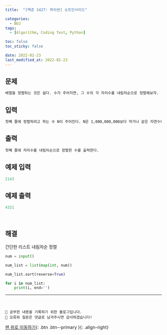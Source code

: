 ```yaml
---
title:  "[백준 1427: 파이썬] 소트인사이드" 

categories:
  - BOJ
tags:
  - [Algorithm, Coding Test, Python]

toc: false
toc_sticky: false

date: 2022-02-23
last_modified_at: 2022-02-23
---
```


## 문제

```html
배열을 정렬하는 것은 쉽다. 수가 주어지면, 그 수의 각 자리수를 내림차순으로 정렬해보자.
```


## 입력  
```html
첫째 줄에 정렬하려고 하는 수 N이 주어진다. N은 1,000,000,000보다 작거나 같은 자연수이다.
```

## 출력 
```html 
첫째 줄에 자리수를 내림차순으로 정렬한 수를 출력한다.
```

## 예제 입력
```python
2143
```

## 예제 출력
```python
4321
```

<br>

## 해결

간단한 리스트 내림차순 정렬

```python
num = input()

num_list = list(map(int, num))

num_list.sort(reverse=True)

for i in num_list:
    print(i, end='')
```


***
<br>

    💾 공부한 내용을 기록하기 위한 블로그입니다.
    📄 오류와 질문은 댓글로 남겨주시면 감사하겠습니다!

[맨 위로 이동하기](#){: .btn .btn--primary }{: .align-right}
